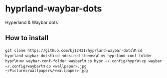# hyprland-waybar-dots
Hyperland &amp; Waybar dots
## How to install
`git clone https://github.com/kj12431/hyprland-waybar-dots`\n
`cd hyprland-waybar-dots`\n
`cd <desired theme>`\n
`mv hyprland-conf-folder hypr`\n
`mv waybar-conf-folder waybar`\n
`cp hypr ~/.config/hypr`\n
`cp waybar ~/.config/waybar`\n
`cp <wallpaper>.jpg ~/Pictures/wallpapers/<wallpaper>.jpg`


